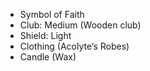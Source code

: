 - Symbol of Faith
- Club: Medium (Wooden club)
- Shield: Light
- Clothing (Acolyte’s Robes)
- Candle (Wax)